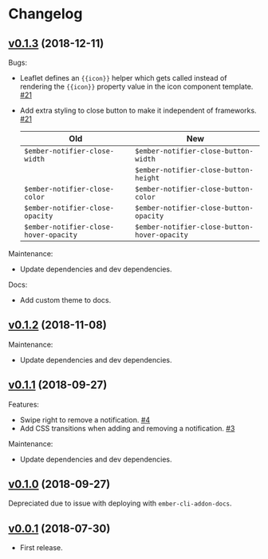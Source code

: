 # Changelog

## [v0.1.3](https://github.com/scottwernervt/ember-notifier/releases/tag/v0.1.3) (2018-12-11)

Bugs:

- Leaflet defines an `{{icon}}` helper which gets called instead of rendering the `{{icon}}` property value in the icon component template. [\#21](https://github.com/scottwernervt/ember-notifier/issues/21#issuecomment-444194637)
- Add extra styling to close button to make it independent of frameworks. [\#21](https://github.com/scottwernervt/ember-notifier/issues/21#issuecomment-444144615)

  | Old                                   | New                                          |
  | ------------------------------------- | -------------------------------------------- |
  | `$ember-notifier-close-width`         | `$ember-notifier-close-button-width`         |
  |                                       | `$ember-notifier-close-button-height`        |
  | `$ember-notifier-close-color`         | `$ember-notifier-close-button-color`         |
  | `$ember-notifier-close-opacity`       | `$ember-notifier-close-button-opacity`       |
  | `$ember-notifier-close-hover-opacity` | `$ember-notifier-close-button-hover-opacity` |

Maintenance:

- Update dependencies and dev dependencies.

Docs:

- Add custom theme to docs.

## [v0.1.2](https://github.com/scottwernervt/ember-notifier/releases/tag/v0.1.2) (2018-11-08)

Maintenance:

- Update dependencies and dev dependencies.

## [v0.1.1](https://github.com/scottwernervt/ember-notifier/releases/tag/v0.1.1) (2018-09-27)

Features:

- Swipe right to remove a notification. [\#4](https://github.com/scottwernervt/ember-notifier/issues/4)
- Add CSS transitions when adding and removing a notification. [\#3](https://github.com/scottwernervt/ember-notifier/issues/3)

Maintenance:

- Update dependencies and dev dependencies.

## [v0.1.0](https://github.com/scottwernervt/ember-notifier/releases/tag/v0.1.0) (2018-09-27)

Depreciated due to issue with deploying with `ember-cli-addon-docs`.

## [v0.0.1](https://github.com/scottwernervt/ember-notifier/releases/tag/v0.0.1) (2018-07-30)

- First release.
